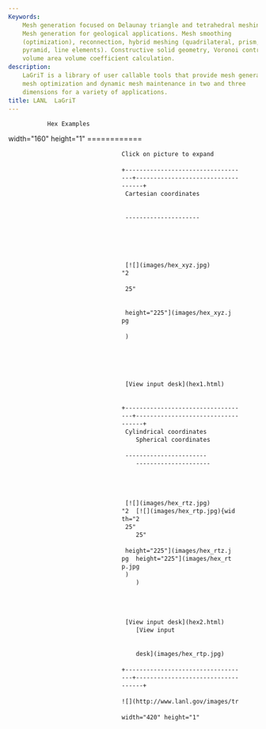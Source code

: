 ```yaml
---
Keywords: 
    Mesh generation focused on Delaunay triangle and tetrahedral meshing.
    Mesh generation for geological applications. Mesh smoothing
    (optimization), reconnection, hybrid meshing (quadrilateral, prism,
    pyramid, line elements). Constructive solid geometry, Voronoi control
    volume area volume coefficient calculation.
description: 
    LaGriT is a library of user callable tools that provide mesh generation,
    mesh optimization and dynamic mesh maintenance in two and three
    dimensions for a variety of applications.
title: LANL  LaGriT 
---
```





               Hex Examples                      
 width="160" height="1"            ============                      

                                    Click on picture to expand        

                                    +-------------------------------- 
                                    ---+----------------------------- 
                                    ------+                           
                                     Cartesian coordinates           
                                                                     

                                     ---------------------           





                                     [![](images/hex_xyz.jpg) 
                                    "2                               

                                     25"                             


                                     height="225"](images/hex_xyz.j 
                                    pg                               

                                     )                               





                                     [View input desk](hex1.html)    


                                    +-------------------------------- 
                                    ---+----------------------------- 
                                    ------+                           
                                     Cylindrical coordinates         
                                        Spherical coordinates        

                                     -----------------------         
                                        ---------------------        




                                     [![](images/hex_rtz.jpg) 
                                    "2  [![](images/hex_rtp.jpg){wid 
                                    th="2                            
                                     25"                             
                                        25"                          

                                     height="225"](images/hex_rtz.j 
                                    pg  height="225"](images/hex_rt 
                                    p.jpg                            
                                     )                               
                                        )                            




                                     [View input desk](hex2.html)    
                                        [View input                  


                                        desk](images/hex_rtp.jpg)    

                                    +-------------------------------- 
                                    ---+----------------------------- 
                                    ------+                           

                                    ![](http://www.lanl.gov/images/tr 
                                                 
                                    width="420" height="1"           



